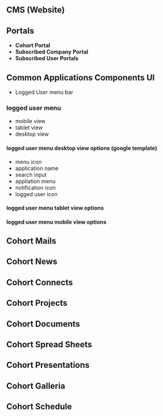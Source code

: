 ## CMS (Website)

## Portals
- **Cohort Portal**
- **Subscribed Company Portal**
- **Subscribed User Portals**

## Common Applications Components UI
- Logged User menu bar

### logged user menu
- mobile view
- tablet view
- desktop view

#### logged user menu desktop view options (google template)
- menu icon
- application name
- search input 
- appliation menu
- notification icon
- logged user icon

#### logged user menu tablet view options

#### logged user menu mobile view options


## Cohort Mails
## Cohort News
## Cohort Connects
## Cohort Projects
## Cohort Documents
## Cohort Spread Sheets
## Cohort Presentations
## Cohort Galleria
## Cohort Schedule